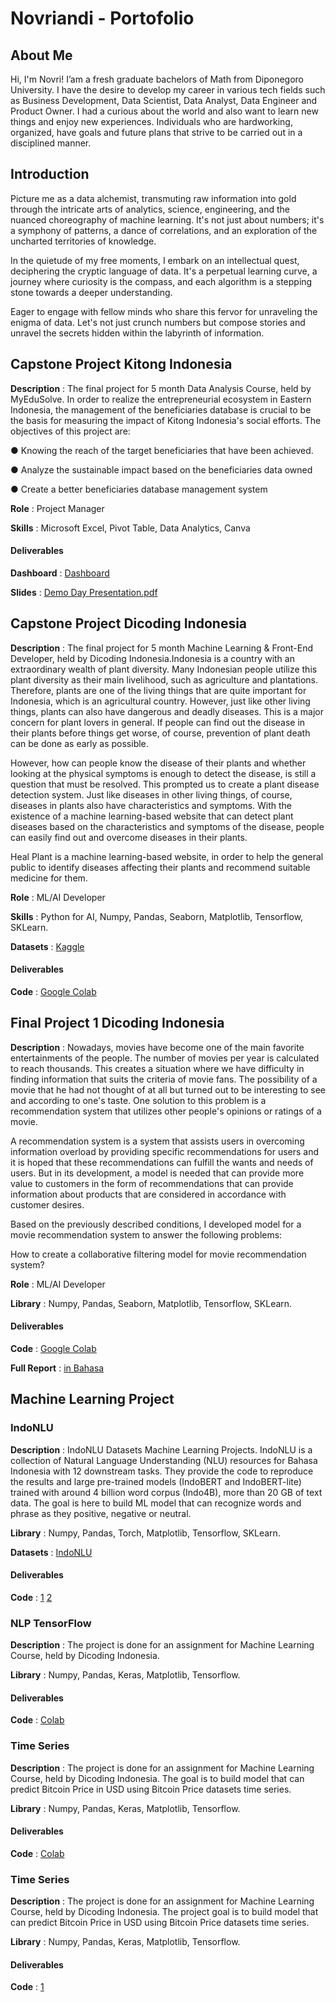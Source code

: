 # Novriandi - Portofolio

## About Me
Hi, I'm Novri! I’am  a fresh graduate bachelors of Math from Diponegoro University. I have the desire to develop my career in various tech fields such as Business Development, Data Scientist, Data Analyst, Data Engineer and Product Owner. I had a curious about the world  and also want to learn new things and enjoy new experiences. Individuals who are hardworking, organized, have goals and future plans that strive to be carried out in a disciplined manner.

## Introduction
Picture me as a data alchemist, transmuting raw information into gold through the intricate arts of analytics, science, engineering, and the nuanced choreography of machine learning. It's not just about numbers; it's a symphony of patterns, a dance of correlations, and an exploration of the uncharted territories of knowledge.

In the quietude of my free moments, I embark on an intellectual quest, deciphering the cryptic language of data. It's a perpetual learning curve, a journey where curiosity is the compass, and each algorithm is a stepping stone towards a deeper understanding.

Eager to engage with fellow minds who share this fervor for unraveling the enigma of data. Let's not just crunch numbers but compose stories and unravel the secrets hidden within the labyrinth of information.

## Capstone Project Kitong Indonesia


**Description** : The final project for 5 month Data Analysis Course, held by MyEduSolve. In order to realize the entrepreneurial ecosystem in Eastern Indonesia, the management of the beneficiaries database is crucial to be the basis for measuring the impact of Kitong Indonesia's social efforts.
The objectives of this project are:

● Knowing the reach of the target beneficiaries that have been achieved.

● Analyze the sustainable impact based on the beneficiaries data owned

● Create a better beneficiaries database management system

**Role** : Project Manager

**Skills** : Microsoft Excel, Pivot Table, Data Analytics, Canva

#### **Deliverables**

**Dashboard** : [Dashboard](https://github.com/novriyaandi/Portofolio/blob/195e2566ee4ad2fde334297622b4a383fd397007/Dashboard.xlsx)

**Slides**    : [Demo Day Presentation.pdf
](https://github.com/novriyaandi/Portofolio/blob/9c39e4233559bb04291fc5fbab273e2c303689c8/Demo%20Day%20Presentation.pdf)


## Capstone Project Dicoding Indonesia


**Description** : The final project for 5 month Machine Learning & Front-End Developer, held by Dicoding Indonesia.Indonesia is a country with an extraordinary wealth of plant diversity. Many Indonesian people utilize this plant diversity as their main livelihood, such as agriculture and plantations. Therefore, plants are one of the living things that are quite important for Indonesia, which is an agricultural country. However, just like other living things, plants can also have dangerous and deadly diseases. This is a major concern for plant lovers in general. If people can find out the disease in their plants before things get worse, of course, prevention of plant death can be done as early as possible. 

However, how can people know the disease of their plants and whether looking at the physical symptoms is enough to detect the disease, is still a question that must be resolved. This prompted us to create a plant disease detection system. Just like diseases in other living things, of course, diseases in plants also have characteristics and symptoms. With the existence of a machine learning-based website that can detect plant diseases based on the characteristics and symptoms of the disease, people can easily find out and overcome diseases in their plants.

Heal Plant is a machine learning-based website, in order to help the general public to identify diseases affecting their plants and recommend suitable medicine for them.

**Role** : ML/AI Developer

**Skills** : Python for AI, Numpy, Pandas, Seaborn, Matplotlib, Tensorflow, SKLearn.

**Datasets** : [Kaggle](https://www.kaggle.com/datasets/rashikrahmanpritom/plant-disease-recognition-dataset)

#### **Deliverables**

**Code** : [Google Colab](https://colab.research.google.com/drive/1nbViREMlxr09YK0S8hygD7YaQ_c1GrBO?usp=sharing)


## Final Project 1 Dicoding Indonesia


**Description** : Nowadays, movies have become one of the main favorite entertainments of the people. The number of movies per year is calculated to reach thousands. This creates a situation where we have difficulty in finding information that suits the criteria of movie fans. The possibility of a movie that he had not thought of at all but turned out to be interesting to see and according to one's taste. One solution to this problem is a recommendation system that utilizes other people's opinions or ratings of a movie. 

A recommendation system is a system that assists users in overcoming information overload by providing specific recommendations for users and it is hoped that these recommendations can fulfill the wants and needs of users. But in its development, a model is needed that can provide more value to customers in the form of recommendations that can provide information about products that are considered in accordance with customer desires.

Based on the previously described conditions, I developed model for a movie recommendation system to answer the following problems:

How to create a collaborative filtering model for movie recommendation system?

**Role** : ML/AI Developer

**Library** : Numpy, Pandas, Seaborn, Matplotlib, Tensorflow, SKLearn.


#### **Deliverables**

**Code** : [Google Colab](https://colab.research.google.com/drive/1LZ7tN4Gn6NHQ-O8CmtsJfcXicTXAx5sh?usp=sharing)

**Full Report** : [in Bahasa](https://github.com/novriyaandi/LearningProcess/blob/77af2653bd952cf6f3a6c23041690aeb17fcdb07/Laporan%20ML%20Terapan%20-%20Project%20Akhir.md)

## Machine Learning Project

### IndoNLU

**Description** : IndoNLU Datasets Machine Learning Projects. IndoNLU is a collection of Natural Language Understanding (NLU) resources for Bahasa Indonesia with 12 downstream tasks. They provide the code to reproduce the results and large pre-trained models (IndoBERT and IndoBERT-lite) trained with around 4 billion word corpus (Indo4B), more than 20 GB of text data. The goal is here to build ML model that can recognize words and phrase as they positive, negative or neutral.


**Library** : Numpy, Pandas, Torch, Matplotlib, Tensorflow, SKLearn.

**Datasets** : [IndoNLU](https://github.com/indobenchmark/indonlu)

#### **Deliverables**

**Code** :  [1](https://colab.research.google.com/drive/1W1bgstQ8U8WA2_2Vg70tcg3z07OY_BK5?usp=sharing)
            [2](https://colab.research.google.com/drive/1k53b8FS0ipW-WYXo-kadCn6-8PktFP9w?usp=sharing)


### NLP TensorFlow

**Description** : The project is done for an assignment for Machine Learning Course, held by Dicoding Indonesia. 


**Library** : Numpy, Pandas, Keras, Matplotlib, Tensorflow.


#### **Deliverables**

**Code** :  [Colab](https://colab.research.google.com/drive/1nZ583IrixkQ5q4RHaFuUG2wQDKBVSh57?usp=sharing)


### Time Series

**Description** : The project is done for an assignment for Machine Learning Course, held by Dicoding Indonesia. The goal is to build model that can predict Bitcoin Price in USD using Bitcoin Price datasets time series.

**Library** : Numpy, Pandas, Keras, Matplotlib, Tensorflow.


#### **Deliverables**

**Code** :  [Colab](https://colab.research.google.com/drive/1kfjxPtGHucg3QF1wozx3jKNOfG_JSsaw?usp=sharing)


### Time Series

**Description** : The project is done for an assignment for Machine Learning Course, held by Dicoding Indonesia. The project goal is to build model that can predict Bitcoin Price in USD using Bitcoin Price datasets time series.

**Library** : Numpy, Pandas, Keras, Matplotlib, Tensorflow.


#### **Deliverables**

**Code** :  [1](https://colab.research.google.com/drive/1kfjxPtGHucg3QF1wozx3jKNOfG_JSsaw?usp=sharing)

